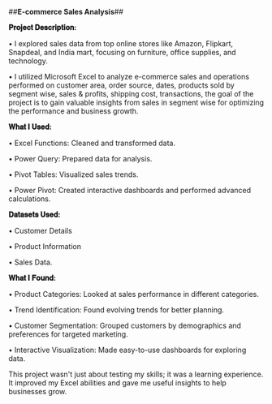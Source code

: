 ##**E-commerce Sales Analysis**##


**𝐏𝐫𝐨𝐣𝐞𝐜𝐭 𝐃𝐞𝐬𝐜𝐫𝐢𝐩𝐭𝐢𝐨𝐧:**

• I explored sales data from top online stores like Amazon, Flipkart, Snapdeal, and India mart, focusing on furniture, office supplies, and technology.  

• I utilized Microsoft Excel to analyze e-commerce sales and operations performed on customer area, order source, dates, products sold by segment wise, sales & profits, shipping cost, transactions, the goal of the project is to gain valuable insights from sales in segment wise for optimizing the performance and business growth.



**𝐖𝐡𝐚𝐭 𝐈 𝐔𝐬𝐞𝐝:**

• Excel Functions: Cleaned and transformed data.

• Power Query: Prepared data for analysis.

• Pivot Tables: Visualized sales trends.

• Power Pivot: Created interactive dashboards and performed advanced calculations.


**𝐃𝐚𝐭𝐚𝐬𝐞𝐭𝐬 𝐔𝐬𝐞𝐝:**

• Customer Details 

• Product Information  

• Sales Data.


**𝐖𝐡𝐚𝐭 𝐈 𝐅𝐨𝐮𝐧𝐝:**

• Product Categories: Looked at sales performance in different categories.

• Trend Identification: Found evolving trends for better planning.

• Customer Segmentation: Grouped customers by demographics and preferences for targeted marketing.

• Interactive Visualization: Made easy-to-use dashboards for exploring data.

This project wasn't just about testing my skills; it was a learning experience. It improved my Excel abilities and gave me useful insights to help businesses grow.
